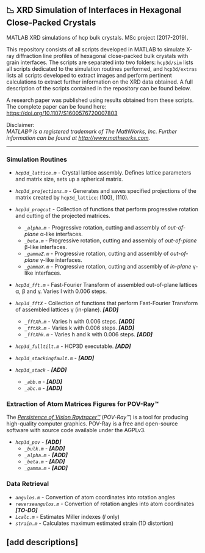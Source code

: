 ## 📉 XRD Simulation of Interfaces in Hexagonal Close-Packed Crystals

MATLAB XRD simulations of hcp bulk crystals. MSc project (2017-2019).

This repository consists of all scripts developed in MATLAB to simulate X-ray diffraction line profiles of hexagonal close-packed bulk crystals with grain interfaces. The scripts are separated into two folders: `hcp3d/sim` lists all scripts dedicated to the simulation routines performed, and `hcp3d/extras` lists all scripts developed to extract images and perform pertinent calculations to extract further information on the XRD data obtained. A full description of the scripts contained in the repository can be found below.

A research paper was published using results obtained from these scripts. The complete paper can be found here: https://doi.org/10.1107/S1600576720007803

Disclaimer:  
_MATLAB® is a registered trademark of The MathWorks, Inc. Further information can be found at http://www.mathworks.com._

---

<h3> Simulation Routines </h3>

* _`hcp3d_lattice.m`_ - Crystal lattice assembly. Defines lattice parameters and matrix size, sets up a spherical matrix.
* _`hcp3d_projections.m`_ - Generates and saves specified projections of the matrix created by `hcp3d_lattice`: (100), (110).
* _`hcp3d_progcut`_ - Collection of functions that perform progressive rotation and cutting of the projected matrices.
  * _`_alpha.m`_ - Progressive rotation, cutting and assembly of _out-of-plane_ α-like interfaces.
  * _`_beta.m`_ - Progressive rotation, cutting and assembly of _out-of-plane_ β-like interfaces.
  * _`_gammaZ.m`_ - Progressive rotation, cutting and assembly of _out-of-plane_ γ-like interfaces.
  * _`_gammaX.m`_ - Progressive rotation, cutting and assembly of _in-plane_ γ-like interfaces.
* _`hcp3d_fft.m`_ - Fast-Fourier Transform of assembled out-of-plane lattices α, β and γ. Varies l with 0.006 steps.
* _`hcp3d_fftX`_ - Collection of functions that perform Fast-Fourier Transform of assembled lattices γ (in-plane). **_[ADD]_**
  * _`_fftXh.m`_ - Varies h with 0.006 steps. **_[ADD]_**
  * _`_fftXk.m`_ - Varies k with 0.006 steps. **_[ADD]_**
  * _`_fftXhk.m`_ - Varies h and k with 0.006 steps. **_[ADD]_**
* _`hcp3d_fulltilt.m`_ - HCP3D executable. **_[ADD]_**

* _`hcp3d_stackingfault.m`_ - **_[ADD]_**
* _`hcp3d_stack`_ - **_[ADD]_**
  * _`_abb.m`_ - **_[ADD]_**
  * _`_abc.m`_ - **_[ADD]_**
  
<h3> Extraction of Atom Matrices Figures for POV-Ray™ </h3>

The [_Persistence of Vision Raytracer™_](http://www.povray.org/) (_POV-Ray™_) is a tool for producing high-quality computer graphics. POV-Ray is a free and open-source software with source code available under the AGPLv3.

* _`hcp3d_pov`_ - **_[ADD]_**
  * _`_bulk.m`_ - **_[ADD]_**
  * _`_alpha.m`_ - **_[ADD]_**
  * _`_beta.m`_ - **_[ADD]_**
  * _`_gamma.m`_ - **_[ADD]_**

<h3> Data Retrieval </h3>

* _`angulos.m`_ - Convertion of atom coordinates into rotation angles
* _`reverseangulos.m`_ - Convertion of rotation angles into atom coordinates **_[TO-DO]_**
* _`Lcalc.m`_ - Estimates Miller indexes (_l_ only)
* _`strain.m`_ - Calculates maximum estimated strain (1D distortion)

## **[add descriptions]**
